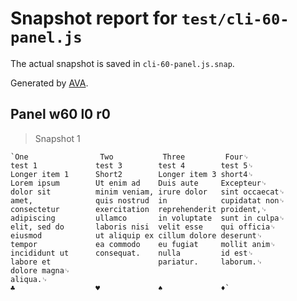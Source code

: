 # Snapshot report for `test/cli-60-panel.js`

The actual snapshot is saved in `cli-60-panel.js.snap`.

Generated by [AVA](https://avajs.dev).

## Panel w60 l0 r0

> Snapshot 1

    `One                Two           Three         Four␊
    test 1             test 3        test 4        test 5␊
    Longer item 1      Short2        Longer item 3 short4␊
    Lorem ipsum        Ut enim ad    Duis aute     Excepteur␊
    dolor sit          minim veniam, irure dolor   sint occaecat␊
    amet,              quis nostrud  in            cupidatat non␊
    consectetur        exercitation  reprehenderit proident,␊
    adipiscing         ullamco       in voluptate  sunt in culpa␊
    elit, sed do       laboris nisi  velit esse    qui officia␊
    eiusmod            ut aliquip ex cillum dolore deserunt␊
    tempor             ea commodo    eu fugiat     mollit anim␊
    incididunt ut      consequat.    nulla         id est␊
    labore et                        pariatur.     laborum.␊
    dolore magna␊
    aliqua.␊
    ♣                  ♥             ♠             ♦`
